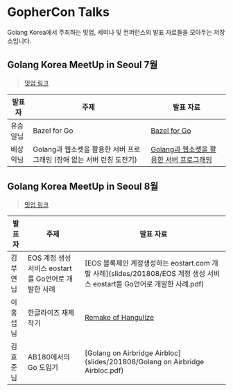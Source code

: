 # GopherCon Talks

Golang Korea에서 주최하는 밋업, 세미나 및 컨퍼런스의 발표 자료들을 모아두는 저장소입니다.

## Golang Korea MeetUp in Seoul 7월

> [밋업 링크](https://www.meetup.com/Seoul-Go-Meetup/events/252632375)

| 발표자   | 주제                                                         | 발표 자료                                                               |
| -------- | ------------------------------------------------------------ | ----------------------------------------------------------------------- |
| 유승일님 | Bazel for Go                                                 | [Bazel for Go](slides/201807/bazel-for-golang.pdf)                      |
| 배상익님 | Golang과 웹소켓을 활용한 서버 프로그래밍 (장애 없는 서버 런칭 도전기) | [Golang과 웹소켓을 활용한 서버 프로그래밍](slides/201807/server-programming-with-golang-and-websocket.pdf) |

## Golang Korea MeetUp in Seoul 8월

> [밋업 링크](https://www.meetup.com/Seoul-Go-Meetup/events/253672991/)

| 발표자   | 주제                                                | 발표 자료                                                    |
| -------- | --------------------------------------------------- | ------------------------------------------------------------ |
| 김부연님 | EOS 계정 생성 서비스 eostart를 Go언어로 개발한 사례 | [EOS 블록체인 계정생성하는 eostart.com 개발 사례](slides/201808/EOS 계정 생성 서비스 eostart를 Go언어로 개발한 사례.pdf) |
| 이흥섭님 | 한글라이즈 재제작기                                 | [Remake of Hangulize](slides/201808/remake-of-hangulize.pdf) |
| 김효준님 | AB180에서의 Go 도입기                               | [Golang on Airbridge Airbloc](slides/201808/Golang on Airbridge Airbloc.pdf) |

